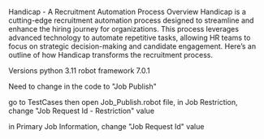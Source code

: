 Handicap - A Recruitment Automation Process
Overview
Handicap is a cutting-edge recruitment automation process designed to streamline and enhance the hiring journey for organizations. 
This process leverages advanced technology to automate repetitive tasks, allowing HR teams to focus on strategic decision-making and candidate engagement. 
Here’s an outline of how Handicap transforms the recruitment process.


Versions
python 3.11
robot framework 7.0.1

Need to change in the code to "Job Publish"

go to TestCases then open Job_Publish.robot file,
in Job Restriction,
change "Job Request Id - Restriction" value

in Primary Job Information,
change "Job Request Id" value

